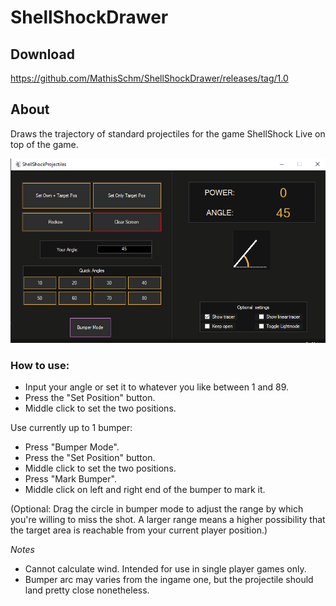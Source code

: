 # ShellShockDrawer
## Download
https://github.com/MathisSchm/ShellShockDrawer/releases/tag/1.0

## About 
Draws the trajectory of standard projectiles for the game ShellShock Live on top of the game. 

![Here is how the application looks.](https://github.com/MathisSchm/ShellShockDrawer/blob/master/ShellShockProjectileMotion/formWindowPreview.png)

### How to use: 
- Input your angle or set it to whatever you like between 1 and 89. 
- Press the "Set Position" button. 
- Middle click to set the two positions.

Use currently up to 1 bumper: 
- Press "Bumper Mode". 
- Press the "Set Position" button.
- Middle click to set the two positions. 
- Press "Mark Bumper". 
- Middle click on left and right end of the bumper to mark it. 

(Optional: Drag the circle in bumper mode to adjust the range by which you're willing to miss the shot. A larger range means a higher possibility that the target area is reachable from your current player position.)

_Notes_
* Cannot calculate wind. Intended for use in single player games only. 
* Bumper arc may varies from the ingame one, but the projectile should land pretty close nonetheless. 
